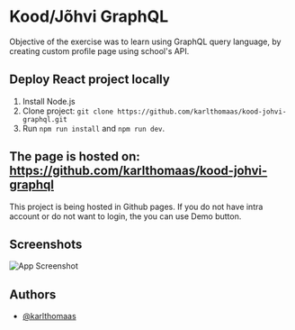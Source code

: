 # Kood/Jõhvi GraphQL

Objective of the exercise was to learn using GraphQL query language, by creating custom profile page using school's API. 

## Deploy React project locally

1. Install Node.js 
2. Clone project: `git clone https://github.com/karlthomaas/kood-johvi-graphql.git`
3. Run `npm run install` and `npm run dev`.

## The page is hosted on: https://github.com/karlthomaas/kood-johvi-graphql
This project is being hosted in Github pages. If you do not have intra account or do not want to login, the you can use Demo button. 


## Screenshots

![App Screenshot](https://i.postimg.cc/qMH0ZhVx/Screenshot-2024-03-02-at-14-11-15-Kood-J-hvi-Graphql.png)


## Authors

- [@karlthomaas](https://www.github.com/karlthomaas)

